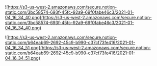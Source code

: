 ![https://s3-us-west-2.amazonaws.com/secure.notion-static.com/3bc58574-693f-45fc-92a9-69f0fabe46c3/2021-01-04_16_34_40.png](https://s3-us-west-2.amazonaws.com/secure.notion-static.com/3bc58574-693f-45fc-92a9-69f0fabe46c3/2021-01-04_16_34_40.png)

![https://s3-us-west-2.amazonaws.com/secure.notion-static.com/b64eab69-2692-45c9-b990-c37cf73fe416/2021-01-04_16_34_51.png](https://s3-us-west-2.amazonaws.com/secure.notion-static.com/b64eab69-2692-45c9-b990-c37cf73fe416/2021-01-04_16_34_51.png)